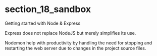 # section_18_sandbox
Getting started with Node &amp; Express

Express does not replace NodeJS but merely simplifies its use.  

Nodemon help with productivity by handling the need for stopping and restarting 
the web server due to changes in the project source files.  
